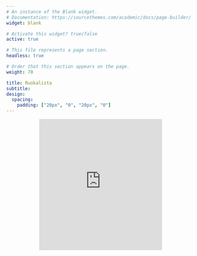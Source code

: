 ```yaml
---
# An instance of the Blank widget.
# Documentation: https://sourcethemes.com/academic/docs/page-builder/
widget: blank

# Activate this widget? true/false
active: true

# This file represents a page section.
headless: true

# Order that this section appears on the page.
weight: 70

title: Ruokalista 
subtitle: 
design:
  spacing:
    padding: ["20px", "0", "20px", "0"]
---
```


<center>
<iframe src="https://ruokalistat.azurewebsites.net/#/8cfdbfde-ea98-e511-9417-00215a9c1ca7" width="65%" height="350" loading="lazy" frameborder="0" marginheight="0" marginwidth="0">
Loading...</iframe>
</center>